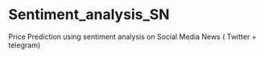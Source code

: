 # Sentiment_analysis_SN
Price Prediction using sentiment analysis on Social Media News ( Twitter + telegram) 

